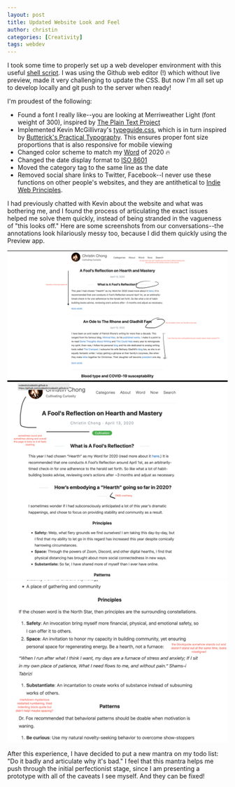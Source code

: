 ```yaml
---
layout: post
title: Updated Website Look and Feel
author: christin
categories: [Creativity]
tags: webdev
---
```


I took some time to properly set up a web developer environment with this useful [shell script](https://github.com/monfresh/laptop). I was using the Github web editor (!) which without live preview, made it very challenging to update the CSS. But now I'm all set up to develop locally and git push to the server when ready!

I'm proudest of the following:
- Found a font I really like--you are looking at Merriweather Light (font weight of 300), inspired by [The Plain Text Project](https://plaintextproject.online/)
- Implemented Kevin McGillivray's [typeguide.css](https://github.com/kmcgillivray/typeguide.css), which is in turn inspired by [Butterick's Practical Typography](https://practicaltypography.com). This ensures proper font size proportions that is also responsive for mobile viewing
- Changed color scheme to match my [Word](https://christinchong.com/word) of 2020 🔥
- Changed the date display format to [ISO 8601](https://xkcd.com/1179)
- Moved the category tag to the same line as the date
- Removed social share links to Twitter, Facebook--I never use these functions on other people's websites, and they are antithetical to [Indie Web Principles](https://indieweb.org/principles). 

I had previously chatted with Kevin about the website and what was bothering me, and I found the process of articulating the exact issues helped me solve them quickly, instead of being stranded in the vagueness of "this looks off." Here are some screenshots from our conversations--the annotations look hilariously messy too, because I did them quickly using the Preview app.

![Old Website 1](/images/2020-05-16-Old-Website-1.png)
![Old Website 2](/images/2020-05-16-Old-Website-2.png)
![Old Website 3](/images/2020-05-16-Old-Website-3.png)

After this experience, I have decided to put a new mantra on my todo list: "Do it badly and articulate why it's bad." I feel that this mantra helps me push through the initial perfectionist stage, since I am presenting a prototype with all of the caveats I see myself. And they can be fixed!